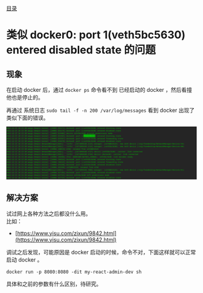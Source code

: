 [目录](./)
# 类似 docker0: port 1(veth5bc5630) entered disabled state 的问题

## 现象

在启动 docker 后，通过 `docker ps` 命令看不到 已经启动的 docker ，然后看撞他也是停止的。

再通过 系统日志 `sudo tail -f -n 200 /var/log/messages` 看到 docker 出现了类似下面的错误。

![](./entered_disabled_state.png)

## 解决方案

试过网上各种方法之后都没什么用。  
比如：
* [https://www.yisu.com/zixun/9842.html](https://www.yisu.com/zixun/9842.html)

调试之后发现，可能原因是 docker 启动的时候，命令不对，下面这样就可以正常启动 docker 。

```
docker run -p 8080:8080 -dit my-react-admin-dev sh
```

具体和之前的参数有什么区别，待研究。